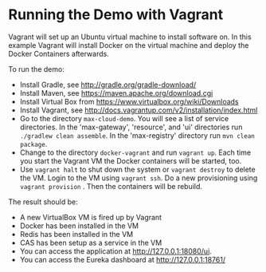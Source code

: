 Running the Demo with Vagrant
=============================

Vagrant will set up an Ubuntu virtual machine to install software on. In this example Vagrant will install Docker on the virtual machine and deploy the Docker Containers afterwards.

To run the demo:

- Install Gradle, see http://gradle.org/gradle-download/
- Install Maven, see https://maven.apache.org/download.cgi
- Install Virtual Box from https://www.virtualbox.org/wiki/Downloads
- Install Vagrant, see http://docs.vagrantup.com/v2/installation/index.html
- Go to the directory `max-cloud-demo`. You will see a list of service directories. In the 'max-gateway',
  'resource', and 'ui' directories run `./gradlew clean assemble`. In the 'max-registry' directory run `mvn clean package`.
- Change to the directory `docker-vagrant` and run `vagrant up`. Each time you start the Vagrant VM the Docker containers will be started, too.
- Use `vagrant halt` to shut down the system or `vagrant destroy` to delete the VM. Login to the VM using `vagrant ssh`. Do a new provisioning using `vagrant provision` . Then the containers will be rebuild.

The result should be:

- A new VirtualBox VM is fired up by Vagrant
- Docker has been installed in the VM
- Redis has been installed in the VM
- CAS has been setup as a service in the VM
- You can access the application at http://127.0.0.1:18080/ui. 
- You can access the Eureka dashboard at http://127.0.0.1:18761/
